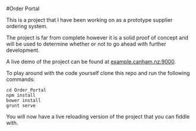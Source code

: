#Order Portal

This is a project that I have been working on as a prototype supplier ordering system.

The project is far from complete however it is a solid proof of concept and will be used to determine whether or not to go ahead with further development.

A live demo of the project can be found at [example.canham.nz:9000](http://104.131.33.193:9000/).

To play around with the code yourself clone this repo and run the following commands:

```
cd Order_Portal
npm install
bower install
grunt serve
```

You will now have a live reloading version of the project that you can fiddle with.

